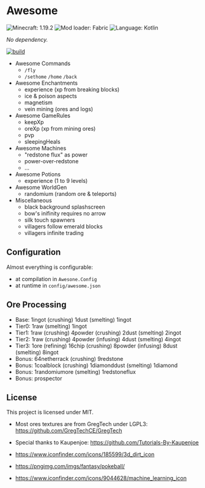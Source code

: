 # Awesome

![Minecraft: 1.19.2](https://img.shields.io/badge/minecraft-1.19.2-637f40?style=for-the-badge)
![Mod loader: Fabric](https://img.shields.io/badge/modloader-fabric-926c4d?style=for-the-badge)
![Language: Kotlin](https://img.shields.io/badge/language-kotlin-A97BFF?style=for-the-badge)

_No dependency._

[![build](https://github.com/shkschneider/mc_awesome/actions/workflows/build.yml/badge.svg)](https://github.com/shkschneider/mc_awesome/actions/workflows/build.yml)

- Awesome Commands
  - `/fly`
  - `/sethome` `/home` `/back`
- Awesome Enchantments
  - experience (xp from breaking blocks)
  - ice & poison aspects
  - magnetism
  - vein mining (ores and logs)
- Awesome GameRules
  - keepXp
  - oreXp (xp from mining ores)
  - pvp
  - sleepingHeals
- Awesome Machines
  - "redstone flux" as power
  - power-over-redstone
  - ...
- Awesome Potions
  - experience (1 to 9 levels)
- Awesome WorldGen
  - randomium (random ore & teleports)
- Miscellaneous
  - black background splashscreen
  - bow's inifinity requires no arrow
  - silk touch spawners
  - villagers follow emerald blocks
  - villagers infinite trading

## Configuration

Almost everything is configurable:
- at compilation in `Awesone.Config`
- at runtime in `config/awesome.json`

## Ore Processing

- Base: 1ingot (crushing) 1dust (smelting) 1ingot
- Tier0: 1raw (smelting) 1ingot
- Tier1: 1raw (crushing) 4powder (crushing) 2dust (smelting) 2ingot
- Tier2: 1raw (crushing) 4powder (infusing) 4dust (smelting) 4ingot
- Tier3: 1ore (refining) 16chip (crushing) 8powder (infusing) 8dust (smelting) 8ingot
- Bonus: 64netherrack (crushing) 9redstone
- Bonus: 1coalblock (crushing) 1diamonddust (smelting) 1diamond
- Bonus: 1randomiumore (smelting) 1redstoneflux
- Bonus: prospector

## License

This project is licensed under MIT.

- Most ores textures are from GregTech under LGPL3: https://github.com/GregTechCE/GregTech
- Special thanks to Kaupenjoe: https://github.com/Tutorials-By-Kaupenjoe


- https://www.iconfinder.com/icons/185599/3d_dirt_icon
- https://pngimg.com/imgs/fantasy/pokeball/
- https://www.iconfinder.com/icons/9044628/machine_learning_icon
